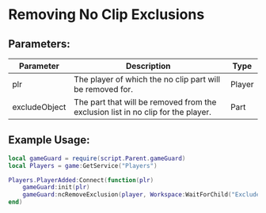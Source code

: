 # Removing No Clip Exclusions

## Parameters:

| Parameter     | Description                                                                      | Type   |
| ------------- | -------------------------------------------------------------------------------- | ------ |
| plr           | The player of which the no clip part will be removed for.                        | Player |
| excludeObject | The part that will be removed from the exclusion list in no clip for the player. | Part   |

## Example Usage:

```lua
local gameGuard = require(script.Parent.gameGuard)
local Players = game:GetService("Players")

Players.PlayerAdded:Connect(function(plr)
    gameGuard:init(plr)
    gameGuard:ncRemoveExclusion(player, Workspace:WaitForChild("Exclude")) -- Will remove exclusion for part in workspace called "Exclude".
end)
```
